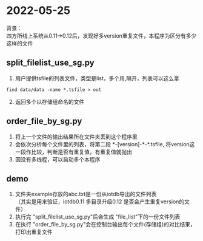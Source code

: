 # 2022-05-25
背景：  
四方所线上系统从0.11->0.12后，发现好多version重复文件，本程序为区分有多少这样的文件


## split_filelist_use_sg.py  
1. 用户提供tsfile的列表文件，类型是list，多个用,隔开，列表可以这么拿
````shell
find data/data -name *.tsfile > out
````
2. 返回多个以存储组命名的文件
## order_file_by_sg.py
1. 将上一个文件的输出结果所在文件夹丢到这个程序里
2. 会依次分析每个文件里的列表，将第二段 \*-[version]-\*-\*.tsfile, 将version这一段作比较，判断是否有重复值，有重复值就抛出
3. 因没有多线程，可以启动多个本程序
## demo
1. 文件夹example存放的abc.txt是一份从iotdb导出的文件列表  
（其实是用来验证，iotdb0.11 多目录升级0.12 是否会产生重复version的文件）  
2. 执行完 "split_filelist_use_sg.py"后会生成 "file_list"下的一份文件列表  
3. 在执行 "order_file_by_sg.py"会在控制台输出每个文件(存储组)的对比结果，打印出重复文件